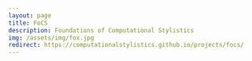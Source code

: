 ```yaml
---
layout: page
title: FoCS
description: Foundations of Computational Stylistics
img: /assets/img/fox.jpg
redirect: https://computationalstylistics.github.io/projects/focs/
---
```

